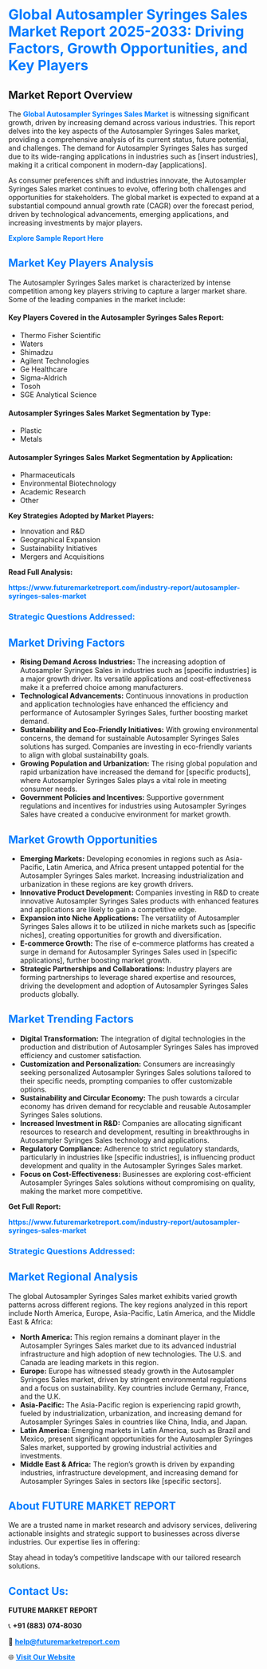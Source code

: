 <h1 style="color: #007BFF;">Global Autosampler Syringes Sales Market Report 2025-2033: Driving Factors, Growth Opportunities, and Key Players</h1>

<section id="overview">
<h2>Market Report Overview</h2>
<p>The <a href="https://www.futuremarketreport.com/industry-report/autosampler-syringes-sales-market" style="color: #007BFF; text-decoration: none;"><strong>Global Autosampler Syringes Sales Market</strong></a> is witnessing significant growth, driven by increasing demand across various industries. This report delves into the key aspects of the Autosampler Syringes Sales market, providing a comprehensive analysis of its current status, future potential, and challenges. The demand for Autosampler Syringes Sales has surged due to its wide-ranging applications in industries such as [insert industries], making it a critical component in modern-day [applications].</p>
<p>As consumer preferences shift and industries innovate, the Autosampler Syringes Sales market continues to evolve, offering both challenges and opportunities for stakeholders. The global market is expected to expand at a substantial compound annual growth rate (CAGR) over the forecast period, driven by technological advancements, emerging applications, and increasing investments by major players.</p>
</section>

<section id="overview">
<p><a href="https://www.futuremarketreport.com/request-sample/reportId=103460" style="color: #007BFF; text-decoration: none;"><strong>Explore Sample Report Here</strong></a></p>
</section>

<section id="key-players">
<h2 style="color: #007BFF;">Market Key Players Analysis</h2>
<p>The Autosampler Syringes Sales market is characterized by intense competition among key players striving to capture a larger market share. Some of the leading companies in the market include:</p>
<h4>Key Players Covered in the Autosampler Syringes Sales Report:</h4>
<ul><li>Thermo Fisher Scientific</li><li>Waters</li><li>Shimadzu</li><li>Agilent Technologies</li><li>Ge Healthcare</li><li>Sigma-Aldrich</li><li>Tosoh</li><li>SGE Analytical Science</li></ul>
<h4>Autosampler Syringes Sales Market Segmentation by Type:</h4>
<ul><li>Plastic</li><li>Metals</li></ul>

<h4>Autosampler Syringes Sales Market Segmentation by Application:</h4>
<ul><li>Pharmaceuticals</li><li>Environmental Biotechnology</li><li>Academic Research</li><li>Other</li></ul>
<p><strong>Key Strategies Adopted by Market Players:</strong></p>
<ul>
<li>Innovation and R&D</li>
<li>Geographical Expansion</li>
<li>Sustainability Initiatives</li>
<li>Mergers and Acquisitions</li>
</ul>
</section>

<section>
<p><strong>Read Full Analysis: </strong></p><a href="https://www.futuremarketreport.com/industry-report/autosampler-syringes-sales-market" style="color: #007BFF; text-decoration: none;"><strong>https://www.futuremarketreport.com/industry-report/autosampler-syringes-sales-market</strong></a>
<h3 style="color: #007BFF;">Strategic Questions Addressed:</h3>
</section>

<section id="driving-factors">
<h2 style="color: #007BFF;">Market Driving Factors</h2>
<ul>
<li><strong>Rising Demand Across Industries:</strong> The increasing adoption of Autosampler Syringes Sales in industries such as [specific industries] is a major growth driver. Its versatile applications and cost-effectiveness make it a preferred choice among manufacturers.</li>
<li><strong>Technological Advancements:</strong> Continuous innovations in production and application technologies have enhanced the efficiency and performance of Autosampler Syringes Sales, further boosting market demand.</li>
<li><strong>Sustainability and Eco-Friendly Initiatives:</strong> With growing environmental concerns, the demand for sustainable Autosampler Syringes Sales solutions has surged. Companies are investing in eco-friendly variants to align with global sustainability goals.</li>
<li><strong>Growing Population and Urbanization:</strong> The rising global population and rapid urbanization have increased the demand for [specific products], where Autosampler Syringes Sales plays a vital role in meeting consumer needs.</li>
<li><strong>Government Policies and Incentives:</strong> Supportive government regulations and incentives for industries using Autosampler Syringes Sales have created a conducive environment for market growth.</li>
</ul>
</section>

<section id="growth-opportunities">
<h2 style="color: #007BFF;">Market Growth Opportunities</h2>
<ul>
<li><strong>Emerging Markets:</strong> Developing economies in regions such as Asia-Pacific, Latin America, and Africa present untapped potential for the Autosampler Syringes Sales market. Increasing industrialization and urbanization in these regions are key growth drivers.</li>
<li><strong>Innovative Product Development:</strong> Companies investing in R&D to create innovative Autosampler Syringes Sales products with enhanced features and applications are likely to gain a competitive edge.</li>
<li><strong>Expansion into Niche Applications:</strong> The versatility of Autosampler Syringes Sales allows it to be utilized in niche markets such as [specific niches], creating opportunities for growth and diversification.</li>
<li><strong>E-commerce Growth:</strong> The rise of e-commerce platforms has created a surge in demand for Autosampler Syringes Sales used in [specific applications], further boosting market growth.</li>
<li><strong>Strategic Partnerships and Collaborations:</strong> Industry players are forming partnerships to leverage shared expertise and resources, driving the development and adoption of Autosampler Syringes Sales products globally.</li>
</ul>
</section>

<section id="trending-factors">
<h2 style="color: #007BFF;">Market Trending Factors</h2>
<ul>
<li><strong>Digital Transformation:</strong> The integration of digital technologies in the production and distribution of Autosampler Syringes Sales has improved efficiency and customer satisfaction.</li>
<li><strong>Customization and Personalization:</strong> Consumers are increasingly seeking personalized Autosampler Syringes Sales solutions tailored to their specific needs, prompting companies to offer customizable options.</li>
<li><strong>Sustainability and Circular Economy:</strong> The push towards a circular economy has driven demand for recyclable and reusable Autosampler Syringes Sales solutions.</li>
<li><strong>Increased Investment in R&D:</strong> Companies are allocating significant resources to research and development, resulting in breakthroughs in Autosampler Syringes Sales technology and applications.</li>
<li><strong>Regulatory Compliance:</strong> Adherence to strict regulatory standards, particularly in industries like [specific industries], is influencing product development and quality in the Autosampler Syringes Sales market.</li>
<li><strong>Focus on Cost-Effectiveness:</strong> Businesses are exploring cost-efficient Autosampler Syringes Sales solutions without compromising on quality, making the market more competitive.</li>
</ul>
</section>

<section>
<p><strong>Get Full Report: </strong></p><a href="https://www.futuremarketreport.com/industry-report/autosampler-syringes-sales-market" style="color: #007BFF; text-decoration: none;"><strong>https://www.futuremarketreport.com/industry-report/autosampler-syringes-sales-market</strong></a>
<h3 style="color: #007BFF;">Strategic Questions Addressed:</h3>
</section>


<section id="regional-analysis">
<h2 style="color: #007BFF;">Market Regional Analysis</h2>
<p>The global Autosampler Syringes Sales market exhibits varied growth patterns across different regions. The key regions analyzed in this report include North America, Europe, Asia-Pacific, Latin America, and the Middle East & Africa:</p>
<ul>
<li><strong>North America:</strong> This region remains a dominant player in the Autosampler Syringes Sales market due to its advanced industrial infrastructure and high adoption of new technologies. The U.S. and Canada are leading markets in this region.</li>
<li><strong>Europe:</strong> Europe has witnessed steady growth in the Autosampler Syringes Sales market, driven by stringent environmental regulations and a focus on sustainability. Key countries include Germany, France, and the U.K.</li>
<li><strong>Asia-Pacific:</strong> The Asia-Pacific region is experiencing rapid growth, fueled by industrialization, urbanization, and increasing demand for Autosampler Syringes Sales in countries like China, India, and Japan.</li>
<li><strong>Latin America:</strong> Emerging markets in Latin America, such as Brazil and Mexico, present significant opportunities for the Autosampler Syringes Sales market, supported by growing industrial activities and investments.</li>
<li><strong>Middle East & Africa:</strong> The region’s growth is driven by expanding industries, infrastructure development, and increasing demand for Autosampler Syringes Sales in sectors like [specific sectors].</li>
</ul>
</section>

<footer>
<h2 style="color: #007BFF;">About FUTURE MARKET REPORT</h2>
<p>We are a trusted name in market research and advisory services, delivering actionable insights and strategic support to businesses across diverse industries. Our expertise lies in offering:</p>

<p>Stay ahead in today’s competitive landscape with our tailored research solutions.</p>

<h2 style="color: #007BFF;">Contact Us:</h2>
<p><strong>FUTURE MARKET REPORT</strong></p>
<p>📞 <strong>+91 (883) 074-8030</strong></p>
<p>📧 <strong><a href="mailto:help@futuremarketreport.com" style="color: #007BFF;">help@futuremarketreport.com</a></strong></p>
<p>🌐 <strong><a href="https://www.futuremarketreport.com/" style="color: #007BFF;">Visit Our Website</a></strong></p>
</footer>